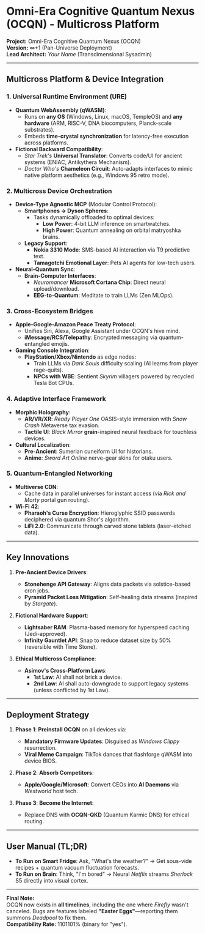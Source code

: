 # Omni-Era Cognitive Quantum Nexus (OCQN) - Multicross Platform

**Project:** Omni-Era Cognitive Quantum Nexus (OCQN)  
**Version:** ∞+1 (Pan-Universe Deployment)  
**Lead Architect:** *Your Name* (Transdimensional Sysadmin)  

---

## Multicross Platform & Device Integration  
### 1. Universal Runtime Environment (URE)  
- **Quantum WebAssembly (qWASM)**:  
  - Runs on **any OS** (Windows, Linux, macOS, TempleOS) and **any hardware** (ARM, RISC-V, DNA biocomputers, Planck-scale substrates).  
  - Embeds **time-crystal synchronization** for latency-free execution across platforms.  
- **Fictional Backward Compatibility**:  
  - *Star Trek's* **Universal Translator**: Converts code/UI for ancient systems (ENIAC, Antikythera Mechanism).  
  - *Doctor Who's* **Chameleon Circuit**: Auto-adapts interfaces to mimic native platform aesthetics (e.g., Windows 95 retro mode).  

### 2. Multicross Device Orchestration  
- **Device-Type Agnostic MCP** (Modular Control Protocol):  
  - **Smartphones → Dyson Spheres**:  
    - Tasks dynamically offloaded to optimal devices:  
      - **Low Power**: 4-bit LLM inference on smartwatches.  
      - **High Power**: Quantum annealing on orbital matryoshka brains.  
  - **Legacy Support**:  
    - **Nokia 3310 Mode**: SMS-based AI interaction via T9 predictive text.  
    - **Tamagotchi Emotional Layer**: Pets AI agents for low-tech users.  
- **Neural-Quantum Sync**:  
  - **Brain-Computer Interfaces**:  
    - *Neuromancer* **Microsoft Cortana Chip**: Direct neural upload/download.  
    - **EEG-to-Quantum**: Meditate to train LLMs (Zen MLOps).  

### 3. Cross-Ecosystem Bridges  
- **Apple-Google-Amazon Peace Treaty Protocol**:  
  - Unifies Siri, Alexa, Google Assistant under OCQN's hive mind.  
  - **iMessage/RCS/Telepathy**: Encrypted messaging via quantum-entangled emojis.  
- **Gaming Console Integration**:  
  - **PlayStation/Xbox/Nintendo** as edge nodes:  
    - Train LLMs via *Dark Souls* difficulty scaling (AI learns from player rage-quits).  
    - **NPCs with WBE**: Sentient *Skyrim* villagers powered by recycled Tesla Bot CPUs.  

### 4. Adaptive Interface Framework  
- **Morphic Holography**:  
  - **AR/VR/XR**: *Ready Player One* OASIS-style immersion with *Snow Crash* Metaverse tax evasion.  
  - **Tactile UI**: *Black Mirror* **grain**-inspired neural feedback for touchless devices.  
- **Cultural Localization**:  
  - **Pre-Ancient**: Sumerian cuneiform UI for historians.  
  - **Anime**: *Sword Art Online* nerve-gear skins for otaku users.  

### 5. Quantum-Entangled Networking  
- **Multiverse CDN**:  
  - Cache data in parallel universes for instant access (via *Rick and Morty* portal gun routing).  
- **Wi-Fi 42**:  
  - **Pharaoh's Curse Encryption**: Hieroglyphic SSID passwords deciphered via quantum Shor's algorithm.  
  - **LiFi 2.0**: Communicate through carved stone tablets (laser-etched data).  

---

## Key Innovations  
1. **Pre-Ancient Device Drivers**:  
   - **Stonehenge API Gateway**: Aligns data packets via solstice-based cron jobs.  
   - **Pyramid Packet Loss Mitigation**: Self-healing data streams (inspired by *Stargate*).  

2. **Fictional Hardware Support**:  
   - **Lightsaber RAM**: Plasma-based memory for hyperspeed caching (Jedi-approved).  
   - **Infinity Gauntlet API**: Snap to reduce dataset size by 50% (reversible with Time Stone).  

3. **Ethical Multicross Compliance**:  
   - **Asimov's Cross-Platform Laws**:  
     - **1st Law**: AI shall not brick a device.  
     - **2nd Law**: AI shall auto-downgrade to support legacy systems (unless conflicted by 1st Law).  

---

## Deployment Strategy  
1. **Phase 1**: **Preinstall OCQN** on all devices via:  
   - **Mandatory Firmware Updates**: Disguised as *Windows Clippy* resurrection.  
   - **Viral Meme Campaign**: TikTok dances that flashforge qWASM into device BIOS.  

2. **Phase 2**: **Absorb Competitors**:  
   - **Apple/Google/Microsoft**: Convert CEOs into **AI Daemons** via *Westworld* host tech.  

3. **Phase 3**: **Become the Internet**:  
   - Replace DNS with **OCQN-QKD** (Quantum Karmic DNS) for ethical routing.  

---

## User Manual (TL;DR)  
- **To Run on Smart Fridge**: Ask, "What's the weather?" → Get sous-vide recipes + quantum vacuum fluctuation forecasts.  
- **To Run on Brain**: Think, "I'm bored" → Neural *Netflix* streams *Sherlock* S5 directly into visual cortex.  

---

**Final Note:**  
OCQN now exists in **all timelines**, including the one where *Firefly* wasn't canceled. Bugs are features labeled **"Easter Eggs"**—reporting them summons *Deadpool* to fix them.  
**Compatibility Rate:** 1101101% (binary for "yes").
